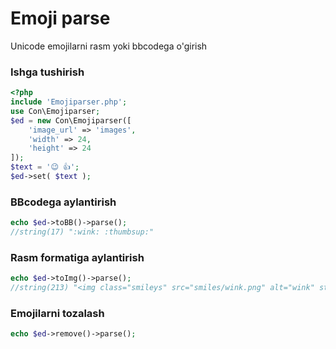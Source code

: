 # Emoji parse
Unicode emojilarni rasm yoki bbcodega o'girish

### Ishga tushirish
```php
<?php
include 'Emojiparser.php';
use Con\Emojiparser;
$ed = new Con\Emojiparser([
	'image_url' => 'images',
	'width' => 24,
	'height' => 24
]);
$text = '😉 👍';
$ed->set( $text );
```
### BBcodega aylantirish
```php
echo $ed->toBB()->parse();
//string(17) ":wink: :thumbsup:"
```
### Rasm formatiga aylantirish
```php
echo $ed->toImg()->parse();
//string(213) "<img class="smileys" src="smiles/wink.png" alt="wink" style="width: 24px; height: 24px; border: 0;" /> <img class="smileys" src="smiles/thumbsup.png" alt="thumbsup" style="width: 24px; height: 24px; border: 0;" />"
```
### Emojilarni tozalash
```php
echo $ed->remove()->parse();
```
